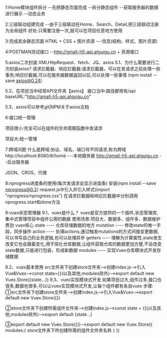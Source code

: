 1:Home模块组件拆分
--先把静态页面完成
--拆分静态组件
--获取服务器的数据进行展示
--动态业务

2:三级联动组建完成
--由于三级联动在Home、Search、Detail,把三级联动注册为全局组件
好处:只需要注册一次,就可以在项目任意地方使用

3:完成其余静态页面
HTML + CSS + 图片资源  ---信息(结构、样式、图片资源)

4:POSTMAN测试接口
--http://gmall-h5-api.atguigu.cn + 资源接口

5:axios二次封装
XMLHttpRequest、fetch、JQ、axios
5.1、为什么需要进行二次封装axios?
请求拦截器、响应拦截器:请求拦截器，可以在发请求之前处理一些事务;响应拦截器,可以在服务器数据返回以后,可以处理一些事情
(npm install --save axios@0.24)

5.2、在项目当中经常API文件夹【axios】
接口当中:路径都带有/api
baseURL:"http://gmall-h5-api.atguigu.cn"

5.3、axios可以参考git|NPM关于axios文档

6:接口统一管理

项目很小:完全可以在组件的生命周期函数中发请求

项目大:统一管理

7:跨域问题
什么是跨域:协议、域名、端口号不同请求,称为跨域
http://localhost:8080/#/home  ---本地服务器
http://gmall-h5-api.atguigu.cn --后台服务器

JSON、CROS、代理

8:nprogress进度条的使用(每次发请求会显示进度条)
  安装(npm install --save nprogress@0.2)
  request.js中引入并引入样式(import "nprogress/nprogress.css")
  在请求拦截器和响应拦截器中分别调用nprogress.start和done方法

9:vuex状态管理器
9.1、vuex是什么？
vuex是官方提供的一个插件,状态管理库,集中式管理项目中组件公用的数据
使用场景:项目大、数据多、组件多、数据维护费劲
vuex核心
  state  ---- 仓库存储数据的地方
  mutation ---- 修改state的唯一手段，同步操作
  action  ---- 处理actions,通过触发mutations的方式间接变更数据,可以书写自己的业务逻辑,也可以处理异步
  getters  ---- 理解为计算属性,state发生改变它也会跟着变化,用于简化仓库数据,让组件获取仓库的数据更加方便,不会改变state数据,只是进行包装，形成新数据
  modules  ---- 实现Vuex仓库模块式开发存储数据

9.2、vuex基本使用
  src文件夹下创建store文件夹-->创建index.js-->引入Vue&Vuex-->const state={}(以及其他,modules除外)-->export default new Vuex.Store({state...})
9.3、vuex实现模块式开发
  如果项目过大,组件过多,接口也很多,数据也很多,可以让vuex实现模块式开发,让每个组件都有各自vuex
  步骤: 
  ①src文件夹下创建store文件夹-->创建index.js-->引入Vue&Vuex-->export default new Vuex.Store({})

  ②store文件夹下创建所需组件文件夹-->创建index.js-->const state = {}(以及其他,modules除外)-->export default {state...}

  ③export default new Vuex.Store({})-->export default new Vuex.Store({
     modules:{
      store文件夹下所创建所需的组件文件夹名称
    }
  })